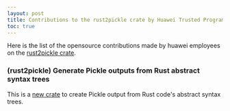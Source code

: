 ```yaml
---
layout: post
title: Contributions to the rust2pickle crate by Huawei Trusted Programming 
toc: true
---
```


Here is the list of the opensource contributions made by huawei employees on the [rust2pickle crate](https://github.com/ryijunyu/rust2pickle).

### (rust2pickle) Generate Pickle outputs from Rust abstract syntax trees

This is a [new crate](https://github.com/yijunyu/rust2pickle) to create Pickle output from Rust code's abstract syntax trees.
